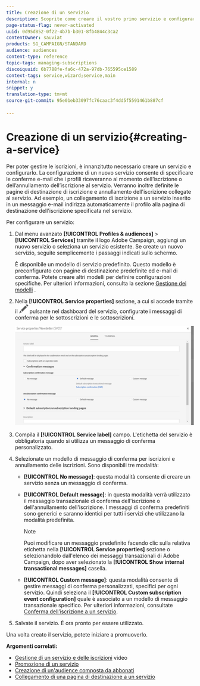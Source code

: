 ```yaml
---
title: Creazione di un servizio
description: Scoprite come creare il vostro primo servizio e configurarlo per inviare le conferme e-mail ai vostri abbonati.
page-status-flag: never-activated
uuid: 0d95d852-0f22-4b7b-b301-8fb4844c3ca2
contentOwner: sauviat
products: SG_CAMPAIGN/STANDARD
audience: audiences
content-type: reference
topic-tags: managing-subscriptions
discoiquuid: 6b7788fe-fa6c-472a-97db-765595ce1589
context-tags: service,wizard;service,main
internal: n
snippet: y
translation-type: tm+mt
source-git-commit: 95e01eb33097fc76caac3f4dd5f5591461b887cf

---
```



# Creazione di un servizio{#creating-a-service}

Per poter gestire le iscrizioni, è innanzitutto necessario creare un servizio e configurarlo. La configurazione di un nuovo servizio consente di specificare le conferme e-mail che i profili riceveranno al momento dell’iscrizione o dell’annullamento dell’iscrizione al servizio. Verranno inoltre definite le pagine di destinazione di iscrizione e annullamento dell'iscrizione collegate al servizio. Ad esempio, un collegamento di iscrizione a un servizio inserito in un messaggio e-mail indirizza automaticamente il profilo alla pagina di destinazione dell'iscrizione specificata nel servizio.

Per configurare un servizio:

1. Dal menu avanzato **[!UICONTROL Profiles & audiences]** &gt; **[!UICONTROL Services]** tramite il logo Adobe Campaign, aggiungi un nuovo servizio o seleziona un servizio esistente. Se create un nuovo servizio, seguite semplicemente i passaggi indicati sullo schermo.

   È disponibile un modello di servizio predefinito. Questo modello è preconfigurato con pagine di destinazione predefinite ed e-mail di conferma. Potete creare altri modelli per definire configurazioni specifiche. Per ulteriori informazioni, consulta la sezione [Gestione dei modelli](../../start/using/about-templates.md) .

1. Nella **[!UICONTROL Service properties]** sezione, a cui si accede tramite il ![](assets/edit_darkgrey-24px.png) pulsante nel dashboard del servizio, configurate i messaggi di conferma per le sottoscrizioni e le sottoscrizioni.

   ![](assets/lp_service_parameters.png)

1. Compila il **[!UICONTROL Service label]** campo. L'etichetta del servizio è obbligatoria quando si utilizza un messaggio di conferma personalizzato.

1. Selezionate un modello di messaggio di conferma per iscrizioni e annullamento delle iscrizioni. Sono disponibili tre modalità:

   * **[!UICONTROL No message]**: questa modalità consente di creare un servizio senza un messaggio di conferma.
   * **[!UICONTROL Default message]**: in questa modalità verrà utilizzato il messaggio transazionale di conferma dell'iscrizione o dell'annullamento dell'iscrizione. I messaggi di conferma predefiniti sono generici e saranno identici per tutti i servizi che utilizzano la modalità predefinita.

      >[!NOTE]
      >
      >Puoi modificare un messaggio predefinito facendo clic sulla relativa etichetta nella **[!UICONTROL Service properties]** sezione o selezionandolo dall'elenco dei messaggi transazionali di Adobe Campaign, dopo aver selezionato la **[!UICONTROL Show internal transactional messages]** casella.

   * **[!UICONTROL Custom message]**: questa modalità consente di gestire messaggi di conferma personalizzati, specifici per ogni servizio. Quindi seleziona il **[!UICONTROL Custom subscription event configuration]** quale è associato a un modello di messaggio [](../../channels/using/about-transactional-messaging.md) transazionale specifico. Per ulteriori informazioni, consultate [Conferma dell’iscrizione a un servizio](../../audiences/using/confirming-subscription-to-a-service.md).

1. Salvate il servizio. È ora pronto per essere utilizzato.

Una volta creato il servizio, potete iniziare a promuoverlo.

**Argomenti correlati:**

* [Gestione di un servizio e delle iscrizioni](https://helpx.adobe.com/campaign/kt/acs/using/acs-services-and-subscriptions-feature-video-use.html) video
* [Promozione di un servizio](../../audiences/using/promoting-a-service.md)
* [Creazione di un'audience composta da abbonati](../../audiences/using/creating-audiences.md#creating-list-audiences)
* [Collegamento di una pagina di destinazione a un servizio](../../channels/using/configuring-landing-page.md#linking-a-landing-page-to-a-service)
